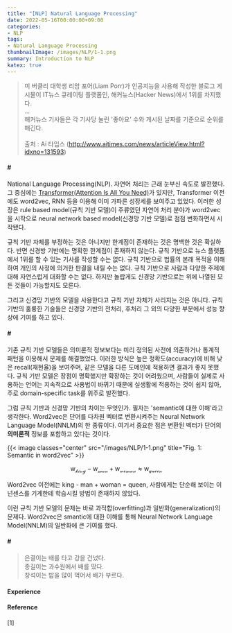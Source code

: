 ```yaml
---
title: "[NLP] Natural Language Processing"
date: 2022-05-16T00:00:00+09:00
categories:
- NLP
tags:
- Natural Language Processing
thumbnailImage: /images/NLP/1-1.png
summary: Introduction to NLP
katex: true
---
```

>미 버클리 대학생 리암 포어(Liam Porr)가 인공지능을 사용해 작성한 블로그 게시물이 IT뉴스 큐레이팅 플랫폼인, 해커뉴스(Hacker News)에서 1위를 차지했다.\
...\
해커뉴스 기사들은 각 기사당 눌린 '좋아요' 수와 게시된 날짜를 기준으로 순위를 매긴다.\
\
출처 : Ai 타임스 (http://www.aitimes.com/news/articleView.html?idxno=131593)

#### \#
National Language Processing(NLP). 자연어 처리는 근래 눈부신 속도로 발전했다. 그 중심에는 [Transformer(Attention Is All You Need)](https://arxiv.org/abs/1706.03762)가 있지만, Transformer 이전에도 word2vec, RNN 등을 이용해 이미 가파른 성장세를 보여주고 있었다. 이러한 성장은 rule based model(규칙 기반 모델)이 주류였던 자연어 처리 분야가 word2vec을 시작으로 neural network based model(신경망 기반 모델)로 점점 변화하면서 시작됐다.

규칙 기반 자체를 부정하는 것은 아니지만 한계점이 존재하는 것은 명백한 것은 확실하다. 반면 신경방 기반에는 명확한 한계점이 존재하지 않는다. 규칙 기반으로 뉴스 플랫폼에서 1위를 할 수 있는 기사를 작성할 수는 없다. 규칙 기반으로 법률의 본래 목적을 이해하여 개인의 사정에 의거한 판결을 내릴 수는 없다. 규칙 기반으로 사람과 다양한 주제에 대해 자연스럽게 대화할 수는 없다. 하지만 놀랍게도 신경망 기반으로는 위에 나열된 모든 것들이 가능할지도 모른다.

그리고 신경망 기반의 모델을 사용한다고 규칙 기반 자체가 사리지는 것은 아니다. 규칙 기반의 훌륭한 기술들은 신경망 기반의 전처리, 후처리 그 외의 다양한 부분에서 성능 향상에 기여를 하고 있다.

#### \#
기존 규칙 기반 모델들은 의미론적 정보보다는 미리 정의된 사전에 의존하거나 통계적 패턴을 이용해서 문제를 해결했었다. 이러한 방식은 높은 정확도(accuracy)에 비해 낮은 recall(재현율)을 보여주며, 같은 모델을 다른 도메인에 적용하면 결과가 좋지 못했다. 규칙 기반 모델은 장점이 명확했지만 확장하는 것이 어려웠으며, 사람들이 실제로 사용하는 언어는 지속적으로 사용법이 바뀌기 때문에 실생활에 적용하는 것이 쉽지 않아, 주로 domain-specific task를 위주로 발전했다.

그럼 규칙 기반과 신경망 기반의 차이는 무엇인가. 필자는 'semantic에 대한 이해'라고 생각한다. Word2vec은 단어를 다차원 벡터로 변환시켜주는 Neural Network Language Model(NNLM)의 한 종류이다. 여기서 중요한 점은 변환된 벡터가 단어의 **의미론적** 정보를 포함하고 있다는 것이다.

{{< image classes="center" src="/images/NLP/1-1.png" title="Fig. 1: Semantic in word2vec" >}}



$$\mathrm{w_\mathcal{king}} - \mathrm{w_\mathcal{man}} + \mathrm{w_\mathcal{woman}}  \approx \mathrm{w_\mathcal{queen}}$$

Word2vec 이전에는 king - man + woman = queen, 사람에게는 단순해 보이는 이 넌센스를 기계한테 학습시킬 방법이 존재하지 않았다.

이런 규칙 기반 모델의 문제는 바로 과적합(overfitting)과 일반화(generalization)의 문제다. Word2vec은 smantic에 대한 이해를 통해 Neural Network Language Model(NNLM)의 일반화에 큰 기여를 했다. 

#### \#


> 은결이는 배를 타고 강을 건넜다.\
> 종길이는 과수원에서 배를 땄다.\
> 창석이는 밥을 많이 먹어서 배가 부르다.

#### Experience


#### Reference
[1] 